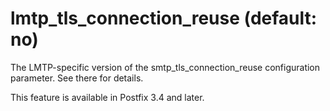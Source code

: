 # lmtp_tls_connection_reuse (default: no)
 The LMTP-specific version of the smtp\_tls\_connection\_reuse configuration
parameter. See there for details. 


 This feature is available in Postfix 3.4 and later. 


